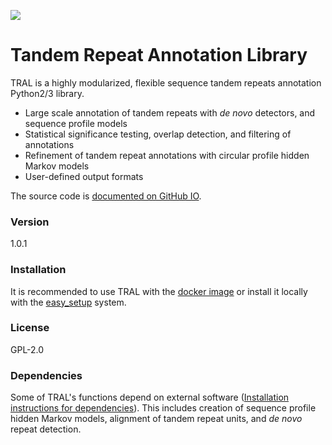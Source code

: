 [<img src="https://img.shields.io/pypi/v/tral.svg?branch=master">](https://pypi.python.org/pypi/tral)

# Tandem Repeat Annotation Library

TRAL is a highly modularized, flexible sequence tandem repeats annotation Python2/3 library.

  - Large scale annotation of tandem repeats with *de novo* detectors, and sequence profile models
  - Statistical significance testing, overlap detection, and filtering of annotations
  - Refinement of tandem repeat annotations with circular profile hidden Markov models
  - User-defined output formats

The source code is [documented on GitHub IO].

### Version
1.0.1


### Installation

It is recommended to use TRAL with the [docker image] or install it locally with the [easy_setup] system.


### License

GPL-2.0


### Dependencies

Some of TRAL's functions depend on external software ([Installation instructions for dependencies]). This includes creation of sequence profile hidden Markov models, alignment of tandem repeat units, and *de novo* repeat detection.


[documented on GitHub IO]:https://acg-team.github.io/tral/
[docker image]:https://github.com/acg-team/tral/packages
[easy_setup]:https://github.com/acg-team/tral/tree/develop/easy_setup
[Installation instructions for dependencies]:https://acg-team.github.io/tral/install_external.html#install-external
[Pypi]:https://pypi.python.org/pypi
[pip]:https://pip.pypa.io/en/latest/
